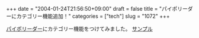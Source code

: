 +++
date = "2004-01-24T21:56:50+09:00"
draft = false
title = "パイポリーダーにカテゴリー機能追加！"
categories = ["tech"]
slug = "1072"
+++

<a href="http://paipo.cc" target="_blank">パイポリーダー</a>にカテゴリー機能をつけてみました。
<a href="http://paipo.cc/user/?ieiri">サンプル</a>
